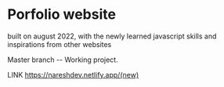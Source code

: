 # Porfolio website

built on august 2022, with the newly learned javascript skills and inspirations from other websites

Master branch -- Working project.

LINK https://nareshdev.netlify.app/(new)

